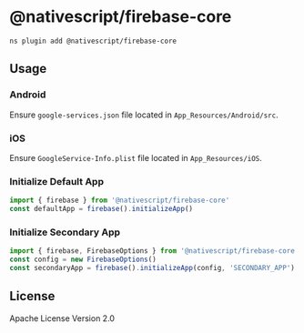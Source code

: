 # @nativescript/firebase-core

```cli
ns plugin add @nativescript/firebase-core
```

## Usage

### Android
Ensure `google-services.json` file located in `App_Resources/Android/src`.

### iOS
Ensure `GoogleService-Info.plist` file located in `App_Resources/iOS`.

### Initialize Default App

```ts
import { firebase } from '@nativescript/firebase-core'
const defaultApp = firebase().initializeApp()
```

### Initialize Secondary App

```ts
import { firebase, FirebaseOptions } from '@nativescript/firebase-core'
const config = new FirebaseOptions()
const secondaryApp = firebase().initializeApp(config, 'SECONDARY_APP')
```


## License

Apache License Version 2.0
